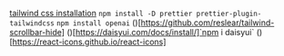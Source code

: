 [tailwind css installation](https://tailwindcss.com/docs/guides/nextjs)
`npm install -D prettier prettier-plugin-tailwindcss`
`npm install openai`
()[https://github.com/reslear/tailwind-scrollbar-hide]
()[https://daisyui.com/docs/install/]`npm i daisyui`
()[https://react-icons.github.io/react-icons]
